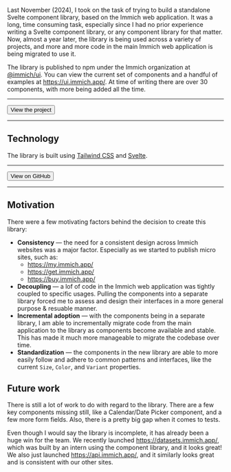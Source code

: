 <script>
  import { Posts } from '$lib/blog';
  import BlogPage from '$lib/components/BlogPage.svelte';
  import { Button, Constants } from '@immich/ui';
  import { siGithub } from 'simple-icons';
</script>

<BlogPage post={Posts.ImmichUi}>

Last November (2024), I took on the task of trying to build a standalone Svelte component library, based on the Immich
web application. It was a long, time consuming task, especially since I had no prior experience writing a Svelte
component library, or any component library for that matter. Now, almost a year later, the library is being used
across a variety of projects, and more and more code in the main Immich web application is being migrated to use it.

The library is published to npm under the Immich organization at
[@immich/ui](https://www.npmjs.com/package/@immich/ui). You can view the current set of components and a handful of
examples at https://ui.immich.app/. At time of writing there are over 30 components, with more being
added all the time.

---

<Button href="https://ui.immich.app/" color="secondary">View the project</Button>

---

## Technology

The library is built using [Tailwind CSS](https://tailwindcss.com/) and [Svelte](https://svelte.dev/).

---

<Button href="https://github.com/immich-app/ui" color="secondary" leadingIcon={siGithub}>View on GitHub</Button>

---

## Motivation

There were a few motivating factors behind the decision to create this library:

- **Consistency** — the need for a consistent design across Immich websites was a major factor. Especially as we
  started to publish micro sites, such as:
  - https://my.immich.app/
  - https://get.immich.app/
  - https://buy.immich.app/
- **Decoupling** — a lof of code in the Immich web application was tightly coupled to specific usages. Pulling the
  components into a separate library forced me to assess and design their interfaces in a more general purpose &
  resuable manner.
- **Incremental adoption** — with the components being in a separate library, I am able to incrementally migrate code
  from the main application to the library as components become available and stable. This has made it much more
  manageable to migrate the codebase over time.
- **Standardization** — the components in the new library are able to more easily follow and adhere to common patterns
  and interfaces, like the current `Size`, `Color`, and `Variant` properties.

## Future work

There is still a lot of work to do with regard to the library. There are a few key components missing still, like
a Calendar/Date Picker component, and a few more form fields. Also, there is a pretty big gap when it comes to
tests.

Even though I would say the library is incomplete, it has already been a huge win for the team. We recently launched
<https://datasets.immich.app/>, which was built by an intern using the component library, and it looks great! We also just launched
<https://api.immich.app/>, and it similarly looks great and is consistent with our other sites.

</BlogPage>
